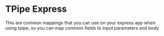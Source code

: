 <!-- ph replacements -->
<!-- name, /tpipe-express/g, tpipe-express
namePascal, /TPipe\ Express/g, TPipe Express -->
<!-- endph -->
<!-- ph ignoringStamps -->
<!--  -->
<!-- endph -->
# TPipe Express
This are common mappings that you can use on your express app when using tpipe, so you can map common fields to input parameters and body
